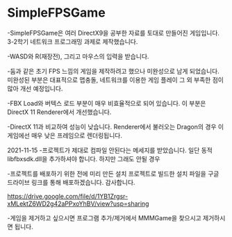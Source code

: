 # SimpleFPSGame
-SimpleFPSGame은 여러 DirectX9을 공부한 자료를 토대로 만들어진 게임입니다. 3-2학기 네트워크 프로그래밍 과제로 제작했습니다.

-WASD와 R(재장전), 그리고 마우스의 입력을 받습니다.

-둠과 같은 초기 FPS 느낌의 게임을 제작하려고 했으나 미완성으로 남게 되었습니다. 미완성된 부분은 대표적으로 맵충돌, 네트워크를 이용한 게임 플레이
그 외 부족한 점이 많아 개선 예정입니다.

-FBX Load와 버텍스 로드 부분이 매우 비효율적으로 되어 있습니다. 이 부분은 DirectX 11 Renderer에서 개선했습니다.

-DirectX 11과 비교하여 성능이 낮습니다. Renderer에서 불러오는 Dragon의 경우 이 게임에선 매우 낮은 프레임으로 렌더링됩니다.

2021-11-15
-프로젝트가 제대로 컴파일 안된다는 메세지를 받았습니다. 일단 동적 libfbxsdk.dll을 추가하셔야 합니다. 하지만 그래도 안될 경우

-프로젝트를 배포하기 위한 전에 미리 만든 설치 프로젝트로 빌드한 설치 파일을 구글 드라이브 링크를 통해 배포하겠습니다. 감사합니다.

https://drive.google.com/file/d/1YB1Zrgsr-xMLektZ6WD2g42aPPxoYhBV/view?usp=sharing

-게임을 제거하고 싶으시면 프로그램 추가/제거에서 MMMGame을 찾으시고 제거하시면 됩니다.

